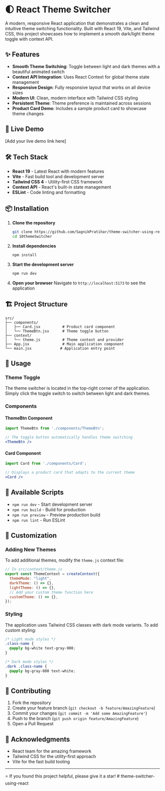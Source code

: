# 🌓 React Theme Switcher

A modern, responsive React application that demonstrates a clean and intuitive theme switching functionality. Built with React 19, Vite, and Tailwind CSS, this project showcases how to implement a smooth dark/light theme toggle with context API.

## ✨ Features

- **Smooth Theme Switching**: Toggle between light and dark themes with a beautiful animated switch
- **Context API Integration**: Uses React Context for global theme state management
- **Responsive Design**: Fully responsive layout that works on all device sizes
- **Modern UI**: Clean, modern interface with Tailwind CSS styling
- **Persistent Theme**: Theme preference is maintained across sessions
- **Product Card Demo**: Includes a sample product card to showcase theme changes

## 🚀 Live Demo

[Add your live demo link here]

## 🛠️ Tech Stack

- **React 19** - Latest React with modern features
- **Vite** - Fast build tool and development server
- **Tailwind CSS 4** - Utility-first CSS framework
- **Context API** - React's built-in state management
- **ESLint** - Code linting and formatting

## 📦 Installation

1. **Clone the repository**
   ```bash
   git clone https://github.com/SagnikPratihar/theme-switcher-using-react.git
   cd 10themeSwitcher
   ```

2. **Install dependencies**
   ```bash
   npm install
   ```

3. **Start the development server**
   ```bash
   npm run dev
   ```

4. **Open your browser**
   Navigate to `http://localhost:5173` to see the application

## 🏗️ Project Structure

```
src/
├── components/
│   ├── Card.jsx          # Product card component
│   └── ThemeBtn.jsx      # Theme toggle button
├── context/
│   └── theme.js          # Theme context and provider
├── App.jsx               # Main application component
└── main.jsx             # Application entry point
```

## 🎯 Usage

### Theme Toggle
The theme switcher is located in the top-right corner of the application. Simply click the toggle switch to switch between light and dark themes.

### Components

#### ThemeBtn Component
```jsx
import ThemeBtn from './components/ThemeBtn';

// The toggle button automatically handles theme switching
<ThemeBtn />
```

#### Card Component
```jsx
import Card from './components/Card';

// Displays a product card that adapts to the current theme
<Card />
```

## 🔧 Available Scripts

- `npm run dev` - Start development server
- `npm run build` - Build for production
- `npm run preview` - Preview production build
- `npm run lint` - Run ESLint

## 🎨 Customization

### Adding New Themes
To add additional themes, modify the `theme.js` context file:

```jsx
// In src/context/theme.js
export const ThemeContext = createContext({
  themeMode: "light",
  darkTheme: () => {},
  lightTheme: () => {},
  // Add your custom theme function here
  customTheme: () => {},
});
```

### Styling
The application uses Tailwind CSS classes with dark mode variants. To add custom styling:

```css
/* Light mode styles */
.class-name {
  @apply bg-white text-gray-900;
}

/* Dark mode styles */
.dark .class-name {
  @apply bg-gray-800 text-white;
}
```

## 🤝 Contributing

1. Fork the repository
2. Create your feature branch (`git checkout -b feature/AmazingFeature`)
3. Commit your changes (`git commit -m 'Add some AmazingFeature'`)
4. Push to the branch (`git push origin feature/AmazingFeature`)
5. Open a Pull Request

## 🙏 Acknowledgments

- React team for the amazing framework
- Tailwind CSS for the utility-first approach
- Vite for the fast build tooling

---

⭐ If you found this project helpful, please give it a star!
#   t h e m e - s w i t c h e r - u s i n g - r e a c t  
 